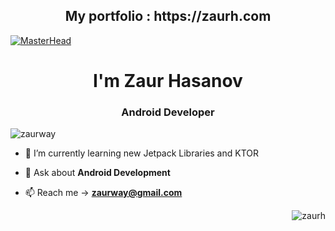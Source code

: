 
<h2 align="center">My portfolio : https://zaurh.com</h2> 

[![MasterHead](https://i.hizliresim.com/9vqfash.gif)](zaurh.com)
<h1 align="center">I'm Zaur Hasanov </h1> 
<h3 align="center">Android Developer</h3>



<p align="left"> <img src="https://komarev.com/ghpvc/?username=zaurh&label=Profile%20views&color=0e75b6&style=flat" alt="zaurway" /> </p>


 
- 🌱 I’m currently learning new Jetpack Libraries and KTOR 

- 💬 Ask about **Android Development**

- 📫 Reach me -> **zaurway@gmail.com**

<img align="right" src="https://github-readme-streak-stats.herokuapp.com/?user=zaurh&&theme=tokyonight" alt="zaurh" />

 

